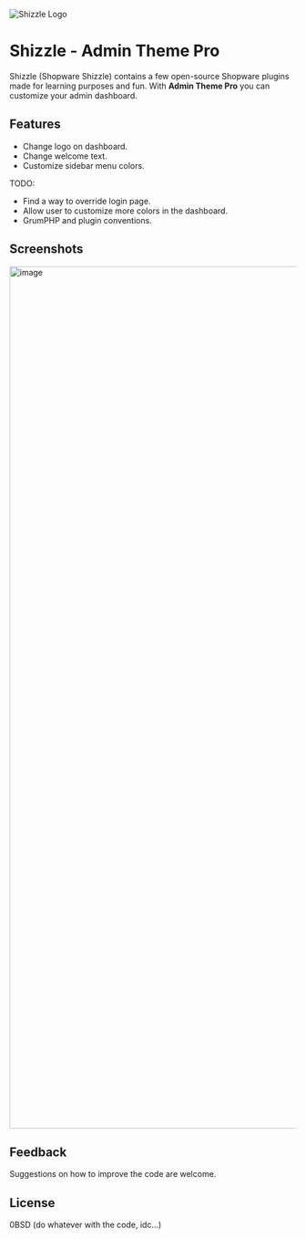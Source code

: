 ![Shizzle Logo](https://github.com/user-attachments/assets/72ede091-a891-4540-aea0-4e56989fa069)
# Shizzle - Admin Theme Pro

Shizzle (Shopware Shizzle) contains a few open-source Shopware plugins made for learning purposes and fun. With **Admin Theme Pro** you can customize your admin dashboard.

## Features
- Change logo on dashboard.
- Change welcome text.
- Customize sidebar menu colors.

TODO:
- Find a way to override login page.
- Allow user to customize more colors in the dashboard.
- GrumPHP and plugin conventions.

## Screenshots
<img width="1512" alt="image" src="https://github.com/user-attachments/assets/099f706c-3256-4b6a-880a-d8ac93fe8044" />

## Feedback
Suggestions on how to improve the code are welcome.

## License
0BSD (do whatever with the code, idc...)
